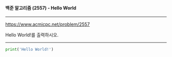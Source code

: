 #### 백준 알고리즘 (2557) - Hello World

---

https://www.acmicpc.net/problem/2557

Hello World!를 출력하시오.

---



```python
print('Hello World!')
```

